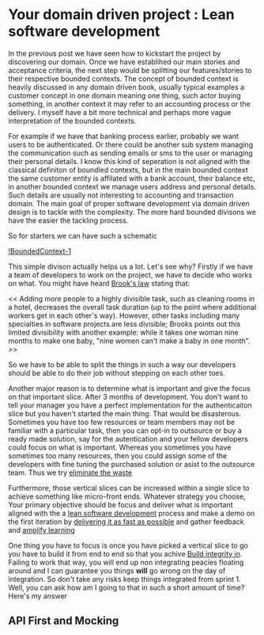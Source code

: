 # Your domain driven project : Lean software development

In the previous post we have seen how to kickstart the project by discovering our domain. Once we have establihed our main stories and acceptance criteria, 
the next step would be splitting our features/stories to their respective bounded contexts. The concept of bounded context is heavily discussed in any domain driven book, 
usually typical examples a customer concept in one domain meaning one thing, such actor buying something, in another context it may refer to an accounting process or the delivery.
I myself have a bit more technical and perhaps more vague interpretation of the bounded contexts. 

For example if we have that banking process earlier, probably we want users to be authenticated. Or there could be another sub system managing 
the communication such as sending emails or sms to the user or managing their personal details. I know this kind of seperation is not aligned with the 
classical definiton of boundled contexts, but in the main bounded context the same customer entity is affilated with a bank account, their balance etc, 
in another bounded context we manage users address and personal details. Such details are usually not interesting to accounting and transaction domain. 
The main goal of proper software development via domain driven design is to tackle with the complexity. The more hard bounded divisons we have the easier the tackling process.

So for starters we can have such a schematic

[!BoundedContext-1](/asssets/posts/bounded-context-1.png)

This simple divison actually helps us a lot. Let's see why? Firstly if we have a team of developers to work on the project, we have to decide who works on what. 
You might have heard [Brook's law](https://en.wikipedia.org/wiki/Brooks%27s_law) stating that: 

<< Adding more people to a highly divisible task, such as cleaning rooms in a hotel, decreases the overall task duration 
(up to the point where additional workers get in each other's way). However, other tasks including many specialties in software projects are less divisible;
Brooks points out this limited divisibility with another example: while it takes one woman nine months to make one baby, "nine women can't make a baby in one month". >>


So we have to be able to split the things in such a way our developers should be able to do their job without stepping on each other toes. 

Another major reason is to determine what is important and give the focus on that important slice. After 3 months of development.
You don't want to tell your manager you have a perfect implementation for the authenticaiton slice but you haven't started the main thing. That would be disasterous. 
Sometimes you have too few resources or team members may not be familiar with a particular task, then you can opt-in to outsource or buy a ready made solution, 
say for the autentication and your fellow developers could focus on what is important. Whereas you sometimes you have sometimes too many resources, then you could assign 
some of the developers with fine tuning the purchased solution or asist to the outsource team. Thus we try [eliminate the waste](https://en.wikipedia.org/wiki/Lean_software_development#Eliminate_waste)



Furthermore, those vertical slices can be increased within a single slice to achieve something like micro-front ends. Whatever strategy you choose,
Your primary objective should be focus and deliver what is important aligned with the a [lean software development](https://en.wikipedia.org/wiki/Lean_software_development) process and make a demo on the first iteration by [delivering it as fast as possible](https://en.wikipedia.org/wiki/Lean_software_development#Deliver_as_fast_as_possible) and gather feedback and [amplify learning](https://en.wikipedia.org/wiki/Lean_software_development#Amplify_learning)


One thing you have to focus is once you have picked a vertical slice to go you have to build it from end to end so that you achive [Build integrity in](https://en.wikipedia.org/wiki/Lean_software_development#Build_integrity_in). Failing to work that way, you will end up non integrating peacies floating around and I can guarantee you things **will** go wrong on the day of integration. So don't take any risks keep things integrated from sprint 1. Well, you can ask how am I going to that in such
a short amount of time? Here's my answer

## API First and Mocking

